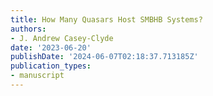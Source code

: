 ```yaml
---
title: How Many Quasars Host SMBHB Systems?
authors:
- J. Andrew Casey-Clyde
date: '2023-06-20'
publishDate: '2024-06-07T02:18:37.713185Z'
publication_types:
- manuscript
---
```

